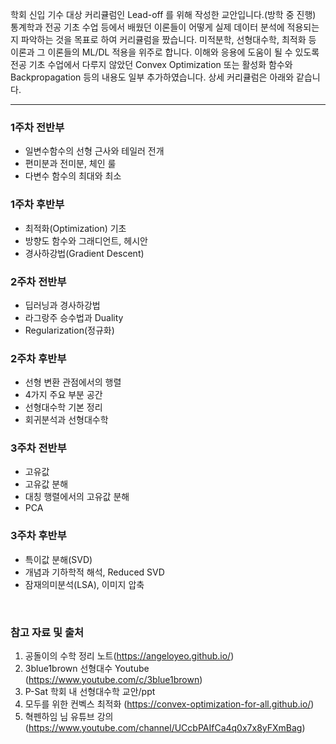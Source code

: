 학회 신입 기수 대상 커리큘럼인 Lead-off 를 위해 작성한 교안입니다.(방학 중 진행)   
통계학과 전공 기초 수업 등에서 배웠던 이론들이 어떻게 실제 데이터 분석에 적용되는지 파악하는 것을 목표로 하여 커리큘럼을 짰습니다.
미적분학, 선형대수학, 최적화 등 이론과 그 이론들의 ML/DL 적용을 위주로 합니다. 이해와 응용에 도움이 될 수 있도록 전공 기초 수업에서 다루지 않았던 Convex Optimization 또는 활성화 함수와 Backpropagation 등의 내용도 일부 추가하였습니다. 상세 커리큘럼은 아래와 같습니다.

------------------------------------------------------------
### 1주차 전반부    
- 일변수함수의 선형 근사와 테일러 전개       
- 편미분과 전미분, 체인 룰      
- 다변수 함수의 최대와 최소     

### 1주차 후반부   
- 최적화(Optimization) 기초   
- 방향도 함수와 그래디언트, 헤시안   
- 경사하강법(Gradient Descent)   

### 2주차 전반부     
- 딥러닝과 경사하강법   
- 라그랑주 승수법과 Duality   
- Regularization(정규화)   

### 2주차 후반부   
- 선형 변환 관점에서의 행렬
- 4가지 주요 부분 공간
- 선형대수학 기본 정리
- 회귀분석과 선형대수학
  
### 3주차 전반부
- 고유값   
- 고유값 분해
- 대칭 행렬에서의 고유값 분해
- PCA 

### 3주차 후반부    
- 특이값 분해(SVD)
- 개념과 기하학적 해석, Reduced SVD
- 잠재의미분석(LSA), 이미지 압축

<br>

### 참고 자료 및 출처
1. 공돌이의 수학 정리 노트(https://angeloyeo.github.io/)
2. 3blue1brown 선형대수 Youtube (https://www.youtube.com/c/3blue1brown)
3. P-Sat 학회 내 선형대수학 교안/ppt
4. 모두를 위한 컨벡스 최적화 (https://convex-optimization-for-all.github.io/)
5. 혁펜하임 님 유튜브 강의(https://www.youtube.com/channel/UCcbPAIfCa4q0x7x8yFXmBag)

